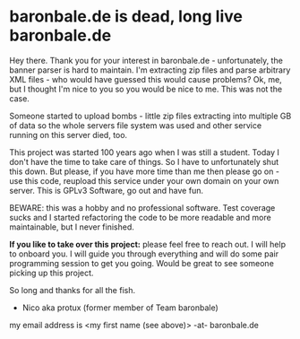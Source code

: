 # baronbale.de is dead, long live baronbale.de

Hey there. Thank you for your interest in baronbale.de - unfortunately, the banner parser is hard to maintain. I'm extracting zip files and parse arbitrary XML files - who would have guessed this would cause problems? Ok, me, but I thought I'm nice to you so you would be nice to me. This was not the case.

Someone started to upload bombs - little zip files extracting into multiple GB of data so the whole servers file system was used and other service running on this server died, too.

This project was started 100 years ago when I was still a student. Today I don't have the time to take care of things. So I have to unfortunately shut this down. But please, if you have more time than me then please go on - use this code, reupload this service under your own domain on your own server. This is GPLv3 Software, go out and have fun.

BEWARE: this was a hobby and no professional software. Test coverage sucks and I started refactoring the code to be more readable and more maintainable, but I never finished.

**If you like to take over this project:** please feel free to reach out. I will help to onboard you. I will guide you through everything and will do some pair programming session to get you going. Would be great to see someone picking up this project.

So long and thanks for all the fish.
- Nico aka protux (former member of Team baronbale)

my email address is <my first name (see above)> -at- baronbale.de
